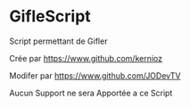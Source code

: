 # GifleScript
Script permettant de Gifler

Crée par https://www.github.com/kernioz

Modifer par https://www.github.com/JODevTV

Aucun Support ne sera Apportée a ce Script
